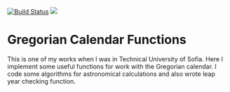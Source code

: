 [![Build Status](https://travis-ci.com/gdsotirov/gregor.svg?branch=master)](https://travis-ci.com/gdsotirov/gregor)
![](https://github.com/gdsotirov/gregor/workflows/C/C++%20CI/badge.svg)

# Gregorian Calendar Functions

This is one of my works when I was in Technical University of Sofia. Here I
implement some useful functions for work with the Gregorian calendar. I code
some algorithms for astronomical calculations and also wrote leap year checking
function.

